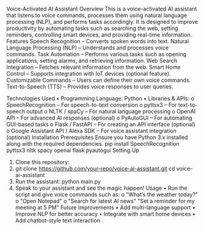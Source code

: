 Voice-Activated AI Assistant
Overview
This is a voice-activated AI assistant that listens to voice commands, processes them using natural language processing (NLP), and performs tasks accordingly. It is designed to improve productivity by automating tasks such as searching the web, setting reminders, controlling smart devices, and providing real-time information.
Features
Speech Recognition – Converts spoken words into text.
Natural Language Processing (NLP) – Understands and processes voice commands.
Task Automation – Performs various tasks such as opening applications, setting alarms, and retrieving information.
Web Search Integration – Fetches relevant information from the web.
Smart Home Control – Supports integration with IoT devices (optional feature).
Customizable Commands – Users can define their own voice commands.
Text-to-Speech (TTS) – Provides voice responses to user queries.

Technologies Used
•	Programming Language: Python
•	Libraries & APIs:
o	SpeechRecognition – For speech-to-text conversion
o	pyttsx3 – For text-to-speech output
o	NLTK / spaCy – For natural language processing
o	OpenAI API – For advanced AI responses (optional)
o	PyAutoGUI – For automating GUI-based tasks
o	Flask / FastAPI – For creating an API interface (optional)
o	Google Assistant API / Alexa SDK – For voice assistant integration (optional)
Installation
Prerequisites
Ensure you have Python 3.x installed along with the required dependencies.
pip install SpeechRecognition pyttsx3 nltk spacy openai flask pyautogui
Setting Up
1.	Clone this repository:
2.	git clone https://github.com/your-repo/voice-ai-assistant.git
cd voice-ai-assistant
3.	Run the assistant:
python main.py
4.	Speak to your assistant and see the magic happen!
Usage
•	Run the script and give voice commands such as:
o	"What’s the weather today?"
o	"Open Notepad"
o	"Search for latest AI news"
"Set a reminder for my meeting at 5 PM"
Future Improvements
•	Add multi-language support
•	Improve NLP for better accuracy
•	Integrate with smart home devices
•	Add chatbot-style text interaction
